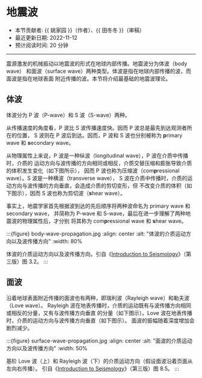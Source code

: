# 地震波

- 本节贡献者: {{ 姚家园 }}（作者）、{{ 田冬冬 }}（审稿）
- 最近更新日期: 2022-11-12
- 预计阅读时间: 20 分钟

---

震源激发的机械振动以地震波的形式在地球内部传播。地震波分为体波（body wave）
和面波（surface wave）两种类型。体波是指在地球内部传播的波，而面波是指在地球表面
附近传播的波。本节将介绍最基础的地震波理论。

## 体波

体波分为 P 波（P-wave）和 S 波（S-wave）两种。

从传播速度的角度看，P 波比 S 波传播速度快。因而 P 波总是最先到达观测者所在的位置，
S 波则在 P 波后到达。因而，P 波和 S 波也分别被称为 **p**rimary wave 和 **s**econdary wave。

从物理属性上来说，P 波是一种纵波（longitudinal wave），P 波在介质中传播时，介质的
运动方向与波传播的方向相同或相反，介质交替压缩和膨胀导致介质的体积发生变化（如下图所示），
因而 P 波也称为压缩波（com**p**ressional wave）。S 波是一种横波（transverse wave），
S 波在介质中传播时，介质的运动方向与波传播的方向垂直，会造成介质的剪切变形，但
不改变介质的体积（如下图示），因而 S 波也称为剪切波（**s**hear wave）。

事实上，地震学家首先根据波到达的先后顺序将两种波命名为 primary wave 和 secondary wave，
并简称为 P-wave 和 S-wave，最后在进一步理解了两种地震波的物理属性后，才分别
将其称为 com**p**ressional wave 和 **s**hear wave。

:::{figure} body-wave-propagation.jpg
:align: center
:alt: "体波的介质运动方向以及波传播方向"
:width: 80%

体波的介质运动方向以及波传播方向。引自《[Introduction to Seismology]》（第三版）图 3.2。
:::

## 面波

沿着地球表面附近传播的面波也有两种，即瑞利波（Rayleigh wave）和勒夫波（Love wave）。
Rayleigh 波在地表传播时，介质的运动既有与波传播方向相同或相反的分量，又有与波传播方向垂直
的分量（如下图示）。Love 波在地表传播时，介质的运动方向与波传播方向垂直（如下图示）。
面波的振幅随着深度增加会剧烈减少。

:::{figure} surface-wave-propagation.jpg
:align: center
:alt: "面波的介质运动方向以及波传播方向"
:width: 50%

基阶 Love 波（上）和 Rayleigh 波（下）的介质运动方向（假设面波沿着页面从左向右传播）。
引自《[Introduction to Seismology]》（第三版）图 8.5。
:::

[introduction to seismology]: https://www.cambridge.org/us/academic/subjects/earth-and-environmental-science/solid-earth-geophysics/introduction-seismology-3rd-edition?format=HB&isbn=9781316635742
